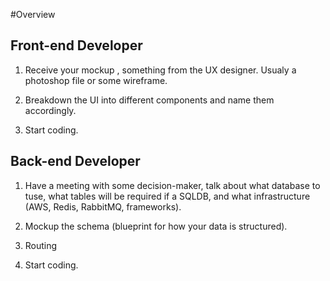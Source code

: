 #Overview

## Front-end Developer

1. Receive your mockup , something from the UX designer.
   Usualy a photoshop file or some wireframe.

2. Breakdown the UI into different components and name them accordingly.

3. Start coding.

## Back-end Developer

1. Have a meeting with some decision-maker, talk about what database to tuse, what tables will be required if a SQLDB, and what infrastructure (AWS, Redis, RabbitMQ, frameworks).

2. Mockup the schema (blueprint for how your data is structured).

3. Routing

4. Start coding.

